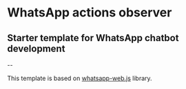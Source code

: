 # WhatsApp actions observer
## Starter template for WhatsApp chatbot development

--

This template is based on [whatsapp-web.js](https://www.npmjs.com/package/whatsapp-web.js) library.